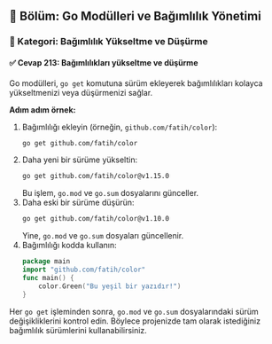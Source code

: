 ## 📘 Bölüm: Go Modülleri ve Bağımlılık Yönetimi  
### 🔹 Kategori: Bağımlılık Yükseltme ve Düşürme  
#### ✅ Cevap 213: Bağımlılıkları yükseltme ve düşürme

Go modülleri, `go get` komutuna sürüm ekleyerek bağımlılıkları kolayca yükseltmenizi veya düşürmenizi sağlar.

**Adım adım örnek:**

1. Bağımlılığı ekleyin (örneğin, `github.com/fatih/color`):
   ```bash
   go get github.com/fatih/color
   ```
2. Daha yeni bir sürüme yükseltin:
   ```bash
   go get github.com/fatih/color@v1.15.0
   ```
   Bu işlem, `go.mod` ve `go.sum` dosyalarını günceller.
3. Daha eski bir sürüme düşürün:
   ```bash
   go get github.com/fatih/color@v1.10.0
   ```
   Yine, `go.mod` ve `go.sum` dosyaları güncellenir.
4. Bağımlılığı kodda kullanın:
   ```go
   package main
   import "github.com/fatih/color"
   func main() {
       color.Green("Bu yeşil bir yazıdır!")
   }
   ```

Her `go get` işleminden sonra, `go.mod` ve `go.sum` dosyalarındaki sürüm değişikliklerini kontrol edin. Böylece projenizde tam olarak istediğiniz bağımlılık sürümlerini kullanabilirsiniz.

